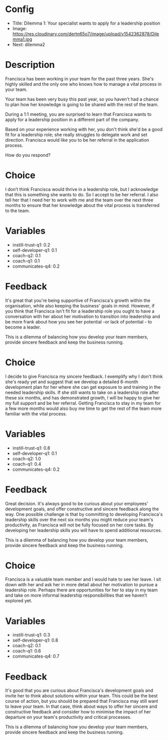 # Config
 - Title: Dilemma 1: Your specialist wants to apply for a leadership position 
 - Image: https://res.cloudinary.com/dertn65o7/image/upload/v1542362878/Dilemma1.jpg
 - Next: dilemma2


# Description
Francisca has been working in your team for the past three years. She's highly skilled and the only one who knows how to manage a vital process in your team. 

Your team has been very busy this past year, so you haven't had a chance to plan how her knowledge is going to be shared with the rest of the team. 

During a 1:1 meeting, you are surprised to learn that Francisca wants to apply for a leadership position in a different part of the company. 

Based on your experience working with her, you don't think she'd be a good fit for a leadership role; she really struggles to delegate work and set direction. Francisca would like you to be her referral in the application process.

How do you respond?

# Choice
 I don’t think Francisca would thrive in a leadership role, but I acknowledge that this is something she wants to do. So I accept to be her referral. I also tell her that I need her to work with me and the team over the next three months to ensure that her knowledge about the vital process is transferred to the team. 
 
 # Variables
- instill-trust-q1: 0.2
- self-developer-q1: 0.1
- coach-q2: 0.1 
- coach-q1: 0.1 
- communicates-q4: 0.2

# Feedback
It's great that you're being supportive of Francisca's growth within the organisation, while also keeping the business' goals in mind. However, if you think that Francisca isn't fit for a leadership role you ought to have a conversation with her about her motivation to transition into leadership and be more frank about how you see her potential -or lack of potential - to become a leader. 

This is a dilemma of balancing how you develop your team members, provide sincere feedback and keep the business running.


# Choice
I decide to give Francisca my sincere feedback. I exemplify why I don't think she's ready yet and suggest that we develop a detailed 6-month development plan for her where she can get exposure to and training in the needed leadership skills. If she still wants to take on a leadership role after these six months, and has demonstrated growth, I will be happy to give her my full support and be her referral. Getting Francisca to stay in my team for a few more months would also buy me time to get the rest of the team more familiar with the vital process.   

# Variables
- instill-trust-q1: 0.8
- self-developer-q1: 0.1
- coach-q2: 1.0 
- coach-q1: 0.4 
- communicates-q4: 0.2

# Feedback
Great decision. It's always good to be curious about your employees' development goals, and offer constructive and sincere feedback along the way. One possible challenge is that by committing to developing Francisca's leadership skills over the next six months you might reduce your team's productivity, as Francisca will not be fully focused on her core tasks. By developing her leadership skills you will have to spend additional resources. 

This is a dilemma of balancing how you develop your team members, provide sincere feedback and keep the business running.






# Choice
Francisca is a valuable team member and I would hate to see her leave. I sit down with her and ask her in more detail about her motivation to pursue a leadership role. Perhaps there are opportunities for her to stay in my team and take on more informal leadership responsibilities that we haven’t explored yet.

# Variables
- instill-trust-q1: 0.3
- self-developer-q1: 0.8
- coach-q2: 0.1 
- coach-q1: 0.6 
- communicates-q4: 0.7

# Feedback
It's good that you are curious about Francisca's development goals and invite her to think about solutions within your team. This could be the best course of action, but you should be prepared that Francisca may still want to leave your team. In that case, think about ways to offer her sincere and constructive feedback and consider how to minimise the impact of her departure on your team's productivity and critical processes. 

This is a dilemma of balancing how you develop your team members, provide sincere feedback and keep the business running.



